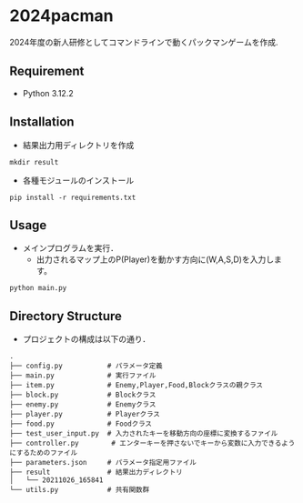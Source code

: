 # 2024pacman

2024年度の新人研修としてコマンドラインで動くパックマンゲームを作成.


## Requirement
- Python 3.12.2


## Installation
- 結果出力用ディレクトリを作成
```shell
mkdir result
```
- 各種モジュールのインストール
```shell
pip install -r requirements.txt
```


## Usage
- メインプログラムを実行．
  - 出力されるマップ上のP(Player)を動かす方向に(W,A,S,D)を入力します。
```shell
python main.py
```

## Directory Structure
- プロジェクトの構成は以下の通り．
```shell
.
├── config.py           # パラメータ定義
├── main.py             # 実行ファイル
├── item.py             # Enemy,Player,Food,Blockクラスの親クラス
├── block.py            # Blockクラス
├── enemy.py            # Enemyクラス
├── player.py           # Playerクラス
├── food.py             # Foodクラス
├── test_user_input.py  # 入力されたキーを移動方向の座標に変換するファイル
├── controller.py        # エンターキーを押さないでキーから変数に入力できるようにするためのファイル
├── parameters.json     # パラメータ指定用ファイル
├── result              # 結果出力ディレクトリ
│   └── 20211026_165841
└── utils.py            # 共有関数群
```

